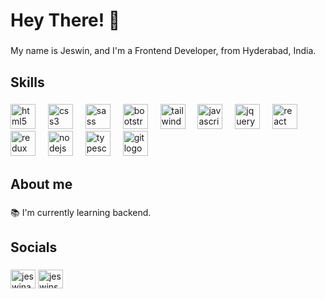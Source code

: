 <h1 align="left">Hey There! 👋</h1>

###

<p align="left">My name is Jeswin, and I'm a Frontend Developer, from Hyderabad, India.</p>

###

<h2 align="left">Skills</h2>

###

<div align="left">
  <img src="https://skillicons.dev/icons?i=html" height="40" alt="html5 logo"  />
  <img width="12" />
  <img src="https://skillicons.dev/icons?i=css" height="40" alt="css3 logo"  />
  <img width="12" />
  <img src="https://skillicons.dev/icons?i=sass" height="40" alt="sass logo"  />
  <img width="12" />
  <img src="https://cdn.jsdelivr.net/gh/devicons/devicon/icons/bootstrap/bootstrap-original.svg" height="40" alt="bootstrap logo"  />
  <img width="12" />
  <img src="https://skillicons.dev/icons?i=tailwind" height="40" alt="tailwindcss logo"  />
  <img width="12" />
  <img src="https://skillicons.dev/icons?i=js" height="40" alt="javascript logo"  />
  <img width="12" />
  <img src="https://cdn.jsdelivr.net/gh/devicons/devicon/icons/jquery/jquery-original.svg" height="40" alt="jquery logo"  />
  <img width="12" />
  <img src="https://skillicons.dev/icons?i=react" height="40" alt="react logo"  />
  <img width="12" />
  <img src="https://skillicons.dev/icons?i=redux" height="40" alt="redux logo"  />
  <img width="12" />
  <img src="https://skillicons.dev/icons?i=nodejs" height="40" alt="nodejs logo"  />
  <img width="12" />
  <img src="https://skillicons.dev/icons?i=ts" height="40" alt="typescript logo"  />
  <img width="12" />
  <img src="https://cdn.jsdelivr.net/gh/devicons/devicon/icons/git/git-original.svg" height="40" alt="git logo"  />
</div>

###

<h2 align="left">About me</h2>

###

<p align="left">📚 I'm currently learning backend.</p>

###

<h2 align="left">Socials</h2>

###

<div align="left">
    <p align="left">
      <a href="https://linkedin.com/in/jeswinambati" target="blank"><img align="center" src="![linkedin](https://github.com/JeswinSaidhu/jeswinsaidhu/assets/81647613/9b1b5af3-f47b-47ca-a1b8-4cac941d8240)
" alt="jeswinambati" height="30" width="40" /></a>
      <a href="https://twitter.com/jeswinsaidhu" target="blank"><img align="center" src="![twitter](https://github.com/JeswinSaidhu/jeswinsaidhu/assets/81647613/e847b737-6691-40a1-8ea7-43dfd50e1f6f)
" alt="jeswinsaidhu" height="30" width="40" /></a>
    </p>
</div>

###
